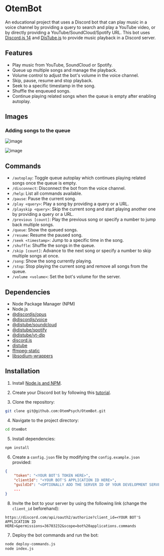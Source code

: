 # OtemBot

An educational project that uses a Discord bot that can play music in a voice channel by providing a query to search and play a YouTube video, or by directly providing a YouTube/SoundCloud/Spotify URL. This bot uses [Discord.js 14](https://discord.js.org/) and [DisTube.js](https://distube.js.org/#/) to provide music playback in a Discord server.

## Features

* Play music from YouTube, SoundCloud or Spotify.
* Queue up multiple songs and manage the playback.
* Volume control to adjust the bot's volume in the voice channel.
* Skip, pause, resume and stop playback.
* Seek to a specific timestamp in the song.
* Shuffle the enqueued songs.
* Continue playing related songs when the queue is empty after enabling autoplay.

## Images

### Adding songs to the queue

![image](https://github.com/OtemPsych/OtemBot/assets/8961693/b3caf997-80c8-421e-b643-9869a3ca0d31)

![image](https://github.com/OtemPsych/OtemBot/assets/8961693/4d088065-2df0-4e56-ae7a-803e56514fca)

## Commands

* `/autoplay`: Toggle queue autoplay which continues playing related songs once the queue is empty.
* `/disconnect`: Disconnect the bot from the voice channel.
* `/help`: List all commands available.
* `/pause`: Pause the current song.
* `/play <query>`: Play a song by providing a query or a URL.
* `/playskip <query>`: Skip the current song and start playing another one by providing a query or a URL.
* `/previous [count]`: Play the previous song or specify a number to jump back multiple songs.
* `/queue`: Show the queued songs.
* `/resume`: Resume the paused song.
* `/seek <timestamp>`: Jump to a specific time in the song.
* `/shuffle`: Shuffle the songs in the queue.
* `/skip [count]`: Advance to the next song or specify a number to skip multiple songs at once.
* `/song`: Show the song currently playing.
* `/stop`: Stop playing the current song and remove all songs from the queue.
* `/volume <volume>`: Set the bot's volume for the server.

## Dependencies

* Node Package Manager (NPM)
* Node.js
* [@discordjs/opus](https://www.npmjs.com/package/@discordjs/opus)
* [@discordjs/voice](https://www.npmjs.com/package/@discordjs/voice)
* [@distube/soundcloud](https://www.npmjs.com/package/@distube/soundcloud)
* [@distube/spotify](https://www.npmjs.com/package/@distube/spotify)
* [@distube/yt-dlp](https://www.npmjs.com/package/@distube/yt-dlp)
* [discord.js](https://discord.js.org/)
* [distube](https://distube.js.org/#/)
* [ffmpeg-static](https://www.npmjs.com/package/ffmpeg-static)
* [libsodium-wrappers](https://www.npmjs.com/package/libsodium-wrappers)

## Installation

1. Install [Node.js and NPM](https://nodejs.org/en/download).

2. Create your Discord bot by following this [tutorial](https://discord.com/developers/docs/getting-started).

3. Clone the repository:
```bash
git clone git@github.com:OtemPsych/OtemBot.git
```

4. Navigate to the project directory:
```bash
cd OtemBot
```

5. Install dependencies:
```bash
npm install
```

6. Create a `config.json` file by modifying the `config.example.json` provided:
```json
{
    "token": "<YOUR BOT'S TOKEN HERE>",
    "clientId": "<YOUR BOT'S APPLICATION ID HERE>",
    "guildId": "<OPTIONALLY ADD THE SERVER ID OF YOUR DEVELOPMENT SERVER HERE>",
    ...
}
```

8. Invite the bot to your server by using the following link (change the `client_id` beforehand):
```
https://discord.com/api/oauth2/authorize?client_id=<YOUR BOT'S APPLICATION ID HERE>&permissions=36703232&scope=bot%20applications.commands
```

7. Deploy the bot commands and run the bot:
```bash
node deploy-commands.js
node index.js
```
